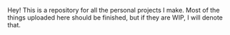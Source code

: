 Hey! This is a repository for all the personal projects I make. Most of the things uploaded here should be finished, but if they are WIP, I will denote that.
